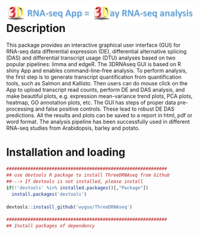<img src="vignettes/fig/header.png" align="right"/>

Description
===========

This package provides an interactive graphical user interface (GUI) for RNA-seq data differential expression (DE), differential alternative splicing (DAS) and differential transcript usage (DTU) analyses based on two popular pipelines: limma and edgeR. The 3DRNAseq GUI is based on R shiny App and enables command-line-free analysis. To perform analysis, the first step is to generate transcript quantification from quantification tools, such as Salmon and Kallisto. Then users can do mouse click on the App to upload transcript read counts, perform DE and DAS analysis, and make beautiful plots, e.g. expression mean-variance trend plots, PCA plots, heatmap, GO annotation plots, etc. The GUI has steps of proper data pre-processing and false positive controls. These lead to robust DE DAS predictions. All the results and plots can be saved to a report in html, pdf or word format. The analysis pipeline has been successfully used in different RNA-seq studies from Arabidopsis, barley and potato.

Installation and loading
========================

``` r
############################################################
## use devtools R package to install ThreeDRNAseq from Github
##---> If devtools is not installed, please install
if(!'devtools' %in% installed.packages()[,"Package"])
  install.packages('devtools')

devtools::instasll_github('wyguo/ThreeDRNAseq')

############################################################
## Install packages of dependency
```
